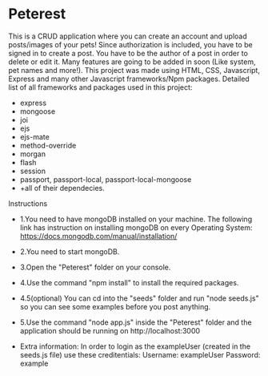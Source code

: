 # Peterest
This is a CRUD application where you can create an account and upload posts/images of your pets! Since authorization is included, you have to be signed in to create a post. You have to be the author of a post in order to delete or edit it. 
Many features are going to be added in soon (Like system, pet names and more!).
This project was made using HTML, CSS, Javascript, Express and many other Javascript frameworks/Npm packages.
Detailed list of all frameworks and packages used in this project:
+ express
+ mongoose
+ joi
+ ejs
+ ejs-mate
+ method-override
+ morgan
+ flash
+ session
+ passport, passport-local, passport-local-mongoose
+ +all of their dependecies.

Instructions

+ 1.You need to have mongoDB installed on your machine.
  The following link has instruction on installing mongoDB on every Operating System: https://docs.mongodb.com/manual/installation/
+ 2.You need to start mongoDB.
+ 3.Open the "Peterest" folder on your console.
+ 4.Use the command "npm install" to install the required packages.
+ 4.5(optional) You can cd into the "seeds" folder and run "node seeds.js" so you can see some examples before you post anything.
+ 5.Use the command "node app.js" inside the "Peterest" folder and the application should be running on http://localhost:3000

+ Extra information: In order to login as the exampleUser (created in the seeds.js file) use these creditentials:
  Username: exampleUser
  Password: example

